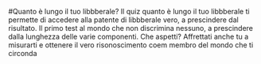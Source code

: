#Quanto è lungo il tuo libbberale?
Il quiz quanto è lungo il tuo libbberale ti permette di accedere alla patente di libbberale vero, a prescindere dal risultato. Il primo test al mondo che non discrimina nessuno, a prescindere dalla lunghezza delle varie componenti. Che aspetti? Affrettati anche tu a misurarti e ottenere il vero risonoscimento coem membro del mondo che ti circonda

